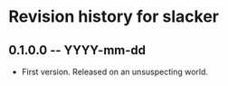 # Revision history for slacker

## 0.1.0.0 -- YYYY-mm-dd

* First version. Released on an unsuspecting world.
